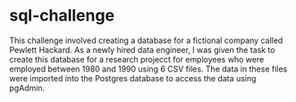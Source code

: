 # sql-challenge

This challenge involved creating a database for a fictional company called Pewlett Hackard. As a newly hired data engineer, I was given the task to create this database for a research projecct for employees who were employed between 1980 and 1990 using 6 CSV files. The data in these files were imported into the Postgres database to access the data using pgAdmin.
